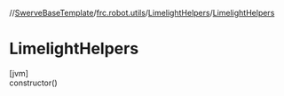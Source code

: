 //[SwerveBaseTemplate](../../../index.md)/[frc.robot.utils](../index.md)/[LimelightHelpers](index.md)/[LimelightHelpers](-limelight-helpers.md)

# LimelightHelpers

[jvm]\
constructor()

